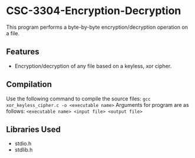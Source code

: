 # CSC-3304-Encryption-Decryption
This program performs a byte-by-byte encryption/decryption operation on a file.

## Features
- Encryption/decryption of any file based on a keyless, xor cipher.

## Compilation
Use the following command to compile the source files: `gcc xor_keyless_cipher.c -o <executable name>`
Arguments for program are as follows: `<executable name> <input file> <output file>`

## Libraries Used
- stdio.h
- stdlib.h
